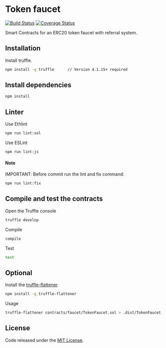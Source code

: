 # Token faucet

[![Build Status](https://travis-ci.org/comethio/faucet-smartcontracts.svg?branch=master)](https://travis-ci.org/comethio/faucet-smartcontracts) 
[![Coverage Status](https://coveralls.io/repos/github/comethio/faucet-smartcontracts/badge.svg?branch=master)](https://coveralls.io/github/comethio/faucet-smartcontracts?branch=master)

Smart Contracts for an ERC20 token faucet with referral system.


## Installation

Install truffle.

```bash
npm install -g truffle      // Version 4.1.15+ required
```

## Install dependencies

```bash
npm install
```

## Linter

Use Ethlint

```bash
npm run lint:sol
```

Use ESLint

```bash
npm run lint:js
```

#### Note

IMPORTANT: Before commit run the lint and fix command:

```bash
npm run lint:fix
```

## Compile and test the contracts
 
Open the Truffle console

```bash
truffle develop
```

Compile 

```bash
compile 
```

Test

```bash
test
```

## Optional

Install the [truffle-flattener](https://github.com/alcuadrado/truffle-flattener)

```bash
npm install -g truffle-flattener
```

Usage

```bash
truffle-flattener contracts/faucet/TokenFaucet.sol > .dist/TokenFaucet.dist.sol
```

## License

Code released under the [MIT License](https://github.com/comethio/faucet-smartcontracts/blob/master/LICENSE).
